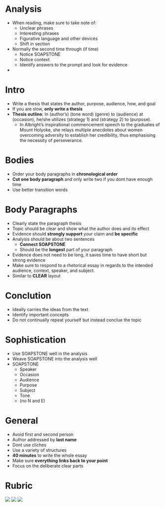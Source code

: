 # Analysis
- When reading, make sure to take note of:
	- Unclear phrases
	- Interesting phrases
	- Figurative language and other devices
	- Shift in section
- Normally the second time through (if time)
	- Notice SOAPSTONE
	- Notice context
	- Identify answers to the prompt and look for evidence
- 
# Intro
- Write a thesis that states the author, purpose, audience, how, and goal
- If you are slow, **only write a thesis**
- **Thesis outline**: In (author’s) (tone word) (genre) to (audience) at (occasion), he/she utilizes (strategy 1) and (strategy 2) to (purpose).
	- In Albright’s inspirational commencement speech to the graduates of Mount Holyoke, she relays multiple anecdotes about women overcoming adversity to establish her credibility, thus emphasising the necessity of perseverance.
# Bodies
- Order your body paragraphs in **chronological order**
- **Cut one body paragraph** and only write two if you dont have enough time
- Use better transition words
# Body Paragraphs
- Clearly state the paragraph thesis
- Topic should be clear and show what the author does and its effect
- Evidence should **strongly support** your claim and **be specific**
- Analysis should be about two sentences
	- **Connect SOAPSTONE**
	- Should be the **longest** part of your paragraph
- Evidence does not need to be long, it saves time to have short but strong evidence
- Make sure to respond to a rhetorical essay in regards to the intended audience, context, speaker, and subject.
- Similar to **CLEAR** layout
# Conclution
- Ideally carries the ideas from the text
- Identify important concepts
- Do not continually repeat yourself but instead conclue the topic
# Sophistication
- Use SOAPSTONE well in the analysis
- Weave SOAPSTONE into the analysis well
- SOAPSTONE
	- Speaker
	- Occasion
	- Audience
	- Purpose
	- Subject
	- Tone
	- (no N and E)
# General
- Avoid first and second person
- Author addressed by **last name**
- Dont use cliches
- Use a variety of structures
- **40 minutes** to write the whole essay
- Make sure **everything links back to your point**
- Focus on the deliberate clear parts


# Rubric
![](https://lh3.googleusercontent.com/2WQlutFjXKrE3q1GqW9JBVCxmRGgk6MDGaFehogHEfct0oEynkIur88Wi0eKRq2CUGJwJIpGIVpGnIjmKUNxcgZlL9Wldn2xKRBmrUKIfupjj_aGqc3leQP6OBkqo8mn-pRvcQMrUc8)
![](https://lh5.googleusercontent.com/bnRZFRkBQeHjKv9K8vywF02XSWxT4ZqL6SfVZbUoY99PmJeYyL6gUqlqsfBcxKPwew5T-Ef1ReQZNC20T67L-FzF0pfHyTib3nsRPRybnDOCydmf9s9EDbQndjSrY_3MFG69yNT1RRI)
![](https://lh6.googleusercontent.com/Fnc_h6Nl8G0JW9GY20zAeT4zKazs8YFMjVRTX9oE_XQ4cB1iA6OV9_MNNxLj4ZRNvbNGYSX3Yk97itEdNdcOHSbN9D22ENVXEWhgf2Jg_uyujywVpexZmq9Xmh-D8AJMXCbGzFRqtP8)